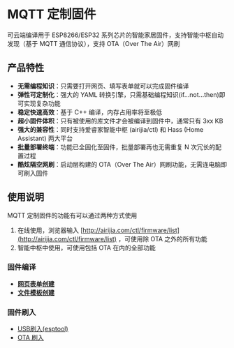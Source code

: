 # MQTT 定制固件

可云端编译用于 ESP8266/ESP32 系列芯片的智能家居固件，支持智能中枢自动发现（基于 MQTT 通信协议），支持 OTA（Over The Air）网刷



## 产品特性

- **无需编程知识**：只需要打开网页、填写表单就可以完成固件编译
- **弹性可定制化**：强大的 YAML 转换引擎，只需基础编程知识(if...not...then)即可实现复杂功能
- **稳定快速高效**：基于 C++ 编译，内存占用率将至极低
- **超小固件体积**：只有被使用的库文件才会被编译到固件中，通常只有 3xx KB
- **强大的兼容性**：同时支持爱睿家智能中枢 (airijia/ctl) 和 Hass (Home Assistant) 两大平台
- **批量部署终端**：功能已全固化至固件，批量部署再也无需重复 N 次冗长的配置过程
- **酷炫隔空网刷**：启动层构建的 OTA（Over The Air）网刷功能，无需连电脑即可刷入固件



## 使用说明

MQTT 定制固件的功能有可以通过两种方式使用

1. 在线使用，浏览器输入 [http://airijia.com/ctl/firmware/list](http://airijia.com/ctl/firmware/list) ，可使用除 OTA 之外的所有功能
2. 智能中枢中使用，可使用包括 OTA 在内的全部功能



### 固件编译

- [**网页表单创建**](/mqtt/guides/form)
- **[文件模板创建](/mqtt/guides/yaml)**



### 固件刷入

- [USB刷入(esptool)](/mqtt/guides/ttl)
- [OTA 刷入](/mqtt/guides/ota)








